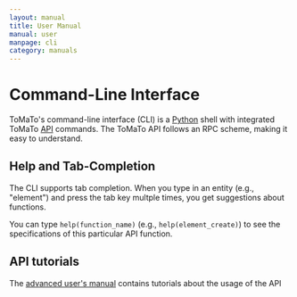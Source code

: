 ```yaml
---
layout: manual
title: User Manual
manual: user
manpage: cli
category: manuals
---
```


# Command-Line Interface

ToMaTo's command-line interface (CLI) is a [Python](https://python.org) shell with integrated ToMaTo [API](../api) commands. The ToMaTo API follows an RPC scheme, making it easy to understand.

## Help and Tab-Completion

The CLI supports tab completion. When you type in an entity (e.g., "element") and press the tab key multple times, you get suggestions about functions.

You can type `help(function_name)` (e.g., `help(element_create)`) to see the specifications of this particular API function.

## API tutorials

The [advanced user's manual](/manuals/dev) contains tutorials about the usage of the API

